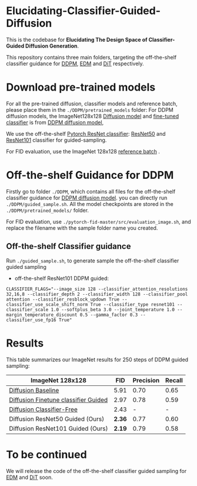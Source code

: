 # Elucidating-Classifier-Guided-Diffusion

This is the codebase for **Elucidating The Design Space of Classifier-Guided Diffusion Generation**.

This repository contains three main folders, targeting the off-the-shelf classifier guidance for [DDPM](https://github.com/openai/guided-diffusion), [EDM](https://github.com/NVlabs/edm) and [DiT](https://github.com/facebookresearch/DiT) respectively.   

# Download pre-trained models
For all the pre-trained diffusion, classifier models and reference batch, please place them in the `./DDPM/pretrained_models` folder:
For DDPM diffusion models, the ImageNet128x128 [Diffusion model](https://openaipublic.blob.core.windows.net/diffusion/jul-2021/128x128_diffusion.pt) and [fine-tuned classifier](https://openaipublic.blob.core.windows.net/diffusion/jul-2021/128x128_classifier.pt) is from [DDPM diffusion model](https://github.com/openai/guided-diffusion), 

We use the off-the-shelf [Pytorch ResNet classifier](https://pytorch.org/vision/main/models/resnet.html): [ResNet50](https://download.pytorch.org/models/resnet50-11ad3fa6.pth) and [ResNet101](https://download.pytorch.org/models/resnet101-cd907fc2.pth) classifier for guided-sampling. 

For FID evaluation, use the ImageNet 128x128 [reference batch](https://openaipublic.blob.core.windows.net/diffusion/jul-2021/ref_batches/imagenet/128/VIRTUAL_imagenet128_labeled.npz) .

# Off-the-shelf Guidance for DDPM 

Firstly go to folder `./DDPM`, which contains all files for the off-the-shelf classifier guidance for [DDPM diffusion model](https://github.com/openai/guided-diffusion). 
you can directly run `./DDPM/guided_sample.sh`.
All the model checkpoints are stored in the `./DDPM/pretrained_models/` folder.

For FID evaluation, use `./pytorch-fid-master/src/evaluation_image.sh`, and replace the filename with the sample folder name you created. 

## Off-the-shelf Classifier guidance

Run `./guided_sample.sh`, to generate sample the off-the-shelf classifier guided sampling

 * off-the-shelf ResNet101 DDPM guided:

```
CLASSIFIER_FLAGS="--image_size 128 --classifier_attention_resolutions 32,16,8 --classifier_depth 2 --classifier_width 128 --classifier_pool attention --classifier_resblock_updown True --classifier_use_scale_shift_norm True --classifier_type resnet101 --classifier_scale 1.0 --softplus_beta 3.0 --joint_temperature 1.0 --margin_temperature_discount 0.5 --gamma_factor 0.3 --classifier_use_fp16 True"
```


# Results

This table summarizes our ImageNet results for 250 steps of DDPM guided sampling:

| ImageNet 128x128          | FID  | Precision | Recall |
|------------------|------|-----------|--------|
| [Diffusion Baseline](https://arxiv.org/abs/2105.05233)   | 5.91 | 0.70      | 0.65   |
| [Diffusion Finetune classifier Guided](https://arxiv.org/abs/2105.05233) | 2.97 | 0.78      | 0.59   |
| [Diffusion Classifier-Free](https://arxiv.org/pdf/2207.12598.pdf)  | 2.43 | -      | -   |
| Diffusion ResNet50 Guided (Ours) | **2.36** | 0.77      | 0.60   |
| Diffusion ResNet101 Guided (Ours) | **2.19** | 0.79      | 0.58   |



# To be continued

We will release the code of the off-the-shelf classifier guided sampling for [EDM](https://github.com/NVlabs/edm) and [DiT](https://github.com/facebookresearch/DiT) soon.
